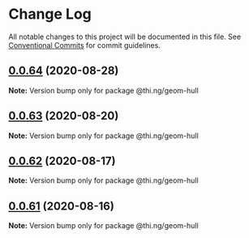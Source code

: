# Change Log

All notable changes to this project will be documented in this file.
See [Conventional Commits](https://conventionalcommits.org) for commit guidelines.

## [0.0.64](https://github.com/thi-ng/umbrella/compare/@thi.ng/geom-hull@0.0.63...@thi.ng/geom-hull@0.0.64) (2020-08-28)

**Note:** Version bump only for package @thi.ng/geom-hull





## [0.0.63](https://github.com/thi-ng/umbrella/compare/@thi.ng/geom-hull@0.0.62...@thi.ng/geom-hull@0.0.63) (2020-08-20)

**Note:** Version bump only for package @thi.ng/geom-hull





## [0.0.62](https://github.com/thi-ng/umbrella/compare/@thi.ng/geom-hull@0.0.61...@thi.ng/geom-hull@0.0.62) (2020-08-17)

**Note:** Version bump only for package @thi.ng/geom-hull





## [0.0.61](https://github.com/thi-ng/umbrella/compare/@thi.ng/geom-hull@0.0.60...@thi.ng/geom-hull@0.0.61) (2020-08-16)

**Note:** Version bump only for package @thi.ng/geom-hull
